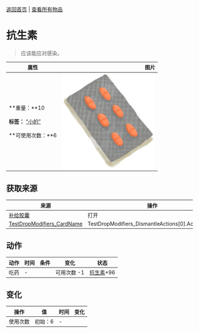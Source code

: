 [返回首页](index.md)   |  [查看所有物品](object.md)
# 抗生素  
> 应该能应对感染。  
  
  属性  |   图片   
 ----  |  ----:   
 **重量：**10<br><br>**标签：**	[“小的”](tag_Tiny.md)<br><br>**可使用次数：**6  |  ![](Sprite/Antibiotics.png)   
  
## 获取来源  
来源  |  操作  
----  |  ----  
[补给胶囊](TV_SupplyCapsule.md)  |  打开  
[TestDropModifiers_CardName](TestDropModifiers.md)  |  TestDropModifiers_DismantleActions[0].ActionName  
## 动作  
动作  |  时间  |  条件  |  变化  |  状态  
----  |  ----  |  ----  |  ----  |  ----  
吃药  |  -  |    |  可用次数  -1<br>  |  [抗生素](AntibioticsEffect.md)+96  
## 变化  
操作  |  值  |  时间  |  变化  
----  |  ----  |  ----  |  ----  
使用次数  |  初始：6  |  -  |    
